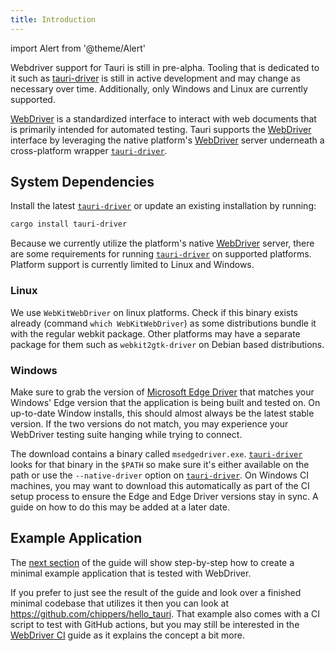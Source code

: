 ```yaml
---
title: Introduction
---
```

import Alert from '@theme/Alert'

<Alert title="Currently in pre-alpha" type="info" icon="info-alt">

Webdriver support for Tauri is still in pre-alpha. Tooling that is dedicated to it such as [tauri-driver] is still in
active development and may change as necessary over time. Additionally, only Windows and Linux are currently supported.
</Alert>

[WebDriver] is a standardized interface to interact with web documents that is primarily intended for automated testing.
Tauri supports the [WebDriver] interface by leveraging the native platform's [WebDriver] server underneath a
cross-platform wrapper [`tauri-driver`].

## System Dependencies

Install the latest [`tauri-driver`] or update an existing installation by running:

```sh
cargo install tauri-driver
```

Because we currently utilize the platform's native [WebDriver] server, there are some requirements for running
[`tauri-driver`] on supported platforms. Platform support is currently limited to Linux and Windows.

### Linux

We use `WebKitWebDriver` on linux platforms. Check if this binary exists already (command `which WebKitWebDriver`) as
some distributions bundle it with the regular webkit package. Other platforms may have a separate package for them such
as `webkit2gtk-driver` on Debian based distributions.

### Windows

Make sure to grab the version of [Microsoft Edge Driver] that matches your Windows' Edge version that the application is
being built and tested on. On up-to-date Window installs, this should almost always be the latest stable version. If the
two versions do not match, you may experience your WebDriver testing suite hanging while trying to connect.

The download contains a binary called `msedgedriver.exe`. [`tauri-driver`] looks for that binary in the `$PATH` so make
sure it's either available on the path or use the `--native-driver` option on [`tauri-driver`]. On Windows CI machines,
you may want to download this automatically as part of the CI setup process to ensure the Edge and Edge Driver versions
stay in sync. A guide on how to do this may be added at a later date.

## Example Application

The [next section](example/setup) of the guide will show step-by-step how to create a minimal example application that
is tested with WebDriver.

If you prefer to just see the result of the guide and look over a finished minimal codebase that utilizes it then you
can look at https://github.com/chippers/hello_tauri. That example also comes with a CI script to test with GitHub
actions, but you may still be interested in the [WebDriver CI](ci) guide as it explains the concept a bit more.

[WebDriver]: https://www.w3.org/TR/webdriver/
[`tauri-driver`]: https://crates.io/crates/tauri-driver
[tauri-driver]: https://crates.io/crates/tauri-driver
[Microsoft Edge Driver]: https://developer.microsoft.com/en-us/microsoft-edge/tools/webdriver/